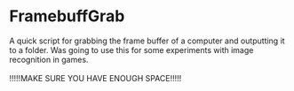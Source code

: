 # FramebuffGrab

A quick script for grabbing the frame buffer of a computer and outputting it to a folder. Was going to use this for some experiments with
image recognition in games.<br /><br />
!!!!!MAKE SURE YOU HAVE ENOUGH SPACE!!!!!
